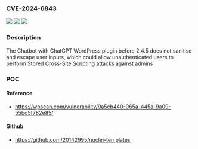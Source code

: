 ### [CVE-2024-6843](https://cve.mitre.org/cgi-bin/cvename.cgi?name=CVE-2024-6843)
![](https://img.shields.io/static/v1?label=Product&message=Chatbot%20with%20ChatGPT%20WordPress&color=blue)
![](https://img.shields.io/static/v1?label=Version&message=0%3C%202.4.5%20&color=brighgreen)
![](https://img.shields.io/static/v1?label=Vulnerability&message=CWE-79%20Cross-Site%20Scripting%20(XSS)&color=brighgreen)

### Description

The Chatbot with ChatGPT WordPress plugin before 2.4.5 does not sanitise and escape user inputs, which could allow unauthenticated users to perform Stored Cross-Site Scripting attacks against admins

### POC

#### Reference
- https://wpscan.com/vulnerability/9a5cb440-065a-445a-9a09-55bd5f782e85/

#### Github
- https://github.com/20142995/nuclei-templates

